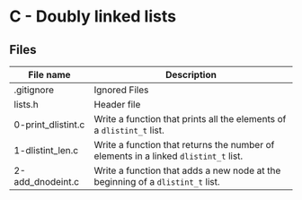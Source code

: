 # C - Doubly linked lists

## Files

| File name          | Description                                                                         |
| ------------------ | ----------------------------------------------------------------------------------- |
| .gitignore         | Ignored Files                                                                       |
| lists.h            | Header file                                                                         |
| 0-print_dlistint.c | Write a function that prints all the elements of a `dlistint_t` list.               |
| 1-dlistint_len.c   | Write a function that returns the number of elements in a linked `dlistint_t` list. |
| 2-add_dnodeint.c   | Write a function that adds a new node at the beginning of a `dlistint_t` list.      |
